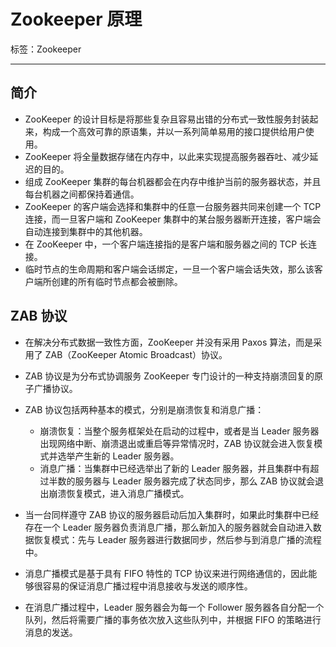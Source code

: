 # Zookeeper 原理

标签：Zookeeper

---

## 简介

- ZooKeeper 的设计目标是将那些复杂且容易出错的分布式一致性服务封装起来，构成一个高效可靠的原语集，并以一系列简单易用的接口提供给用户使用。
- ZooKeeper 将全量数据存储在内存中，以此来实现提高服务器吞吐、减少延迟的目的。
- 组成 ZooKeeper 集群的每台机器都会在内存中维护当前的服务器状态，并且每台机器之间都保持着通信。
- ZooKeeper 的客户端会选择和集群中的任意一台服务器共同来创建一个 TCP 连接，而一旦客户端和 ZooKeeper 集群中的某台服务器断开连接，客户端会自动连接到集群中的其他机器。
- 在 ZooKeeper 中，一个客户端连接指的是客户端和服务器之间的 TCP 长连接。
- 临时节点的生命周期和客户端会话绑定，一旦一个客户端会话失效，那么该客户端所创建的所有临时节点都会被删除。

## ZAB 协议

- 在解决分布式数据一致性方面，ZooKeeper 并没有采用 Paxos 算法，而是采用了 ZAB（ZooKeeper Atomic Broadcast）协议。
- ZAB 协议是为分布式协调服务 ZooKeeper 专门设计的一种支持崩溃回复的原子广播协议。
- ZAB 协议包括两种基本的模式，分别是崩溃恢复和消息广播：
	- 崩溃恢复：当整个服务框架处在启动的过程中，或者是当 Leader 服务器出现网络中断、崩溃退出或重启等异常情况时，ZAB 协议就会进入恢复模式并选举产生新的 Leader 服务器。
	- 消息广播：当集群中已经选举出了新的 Leader 服务器，并且集群中有超过半数的服务器与 Leader 服务器完成了状态同步，那么 ZAB 协议就会退出崩溃恢复模式，进入消息广播模式。

- 当一台同样遵守 ZAB 协议的服务器启动后加入集群时，如果此时集群中已经存在一个 Leader 服务器负责消息广播，那么新加入的服务器就会自动进入数据恢复模式：先与 Leader 服务器进行数据同步，然后参与到消息广播的流程中。
- 消息广播模式是基于具有 FIFO 特性的 TCP 协议来进行网络通信的，因此能够很容易的保证消息广播过程中消息接收与发送的顺序性。
- 在消息广播过程中，Leader 服务器会为每一个 Follower 服务器各自分配一个队列，然后将需要广播的事务依次放入这些队列中，并根据 FIFO 的策略进行消息的发送。

